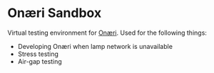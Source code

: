 # Onæri Sandbox
Virtual testing environment for [Onæri](https://github.com/Lakitna/Onaeri). Used for the following things:

* Developing Onæri when lamp network is unavailable
* Stress testing
* Air-gap testing

